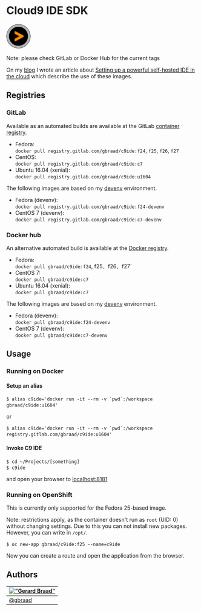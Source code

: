 Cloud9 IDE SDK
==============

!["Prompt"](https://raw.githubusercontent.com/gbraad/assets/gh-pages/icons/prompt-icon-64.png)


Note: please check GitLab or Docker Hub for the current tags

On my [blog](https://gbraad.nl/blog/) I wrote an article about [Setting up a powerful self-hosted IDE in the cloud](http://gbraad.nl/blog/setting-up-a-powerful-self-hosted-ide-in-the-cloud.html) which describe the use of these images.


## Registries

### GitLab

Available as an automated builds are available at the GitLab [container registry](https://gitlab.com/gbraad/c9ide/container_registry).

  * Fedora:  
    `docker pull registry.gitlab.com/gbraad/c9ide:f24`, `f25`, `f26`, `f27`
  * CentOS:  
    `docker pull registry.gitlab.com/gbraad/c9ide:c7`
  * Ubuntu 16.04 (xenial):  
    `docker pull registry.gitlab.com/gbraad/c9ide:u1604`

The following images are based on my [devenv](htttp://github.com/gbraad/devenv) environment.

  * Fedora (devenv):  
    `docker pull registry.gitlab.com/gbraad/c9ide:f24-devenv`
  * CentOS 7 (devenv):  
    `docker pull registry.gitlab.com/gbraad/c9ide:c7-devenv`


### Docker hub

An alternative automated build is available at the [Docker registry](https://hub.docker.com/r/gbraad/c9ide/).

  * Fedora:  
    `docker pull gbraad/c9ide:f24`, f25`, `f26`, `f27`
  * CentOS 7:  
    `docker pull gbraad/c9ide:c7`
  * Ubuntu 16.04 (xenial):  
    `docker pull gbraad/c9ide:c7`

The following images are based on my [devenv](htttp://github.com/gbraad/devenv) environment.

  * Fedora (devenv):  
    `docker pull gbraad/c9ide:f24-devenv`
  * CentOS 7 (devenv):  
    `docker pull gbraad/c9ide:c7-devenv`


Usage
-----

###  Running on Docker

#### Setup an alias

```
$ alias c9ide='docker run -it --rm -v `pwd`:/workspace gbraad/c9ide:u1604'
```

or

```
$ alias c9ide='docker run -it --rm -v `pwd`:/workspace registry.gitlab.com/gbraad/c9ide:u1604'
```

#### Invoke C9 IDE

```
$ cd ~/Projects/[something]
$ c9ide
```

and open your browser to [localhost:8181](http://localhost:8181/)


### Running on OpenShift
This is currently only supported for the Fedora 25-based image.

Note: restrictions apply, as the container doesn't run as `root` (UID: 0) without changing settings. Due to this you can not install new packages. However, you can write in `/opt/`.

```
$ oc new-app gbraad/c9ide:f25 --name=c9ide
```

Now you can create a route and open the application from the browser.


Authors
-------

| [!["Gerard Braad"](http://gravatar.com/avatar/e466994eea3c2a1672564e45aca844d0.png?s=60)](http://gbraad.nl "Gerard Braad <me@gbraad.nl>") |
|---|
| [@gbraad](https://twitter.com/gbraad)  |

